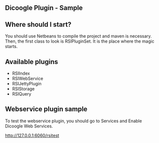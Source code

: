 Dicoogle Plugin - Sample 
-----------------------


Where should I start?
-----------------------

You should use Netbeans to compile the project and maven is necessary. Then, the first class to look is RSIPluginSet. It is the place where the magic starts.


Available plugins
-----------------------
- RSIIndex
- RSIWebService
- RSIJettyPlugin
- RSIStorage
- RSIQuery


Webservice plugin sample
--------------------------

To test the webservice plugin, you should go to Services and Enable Dicoogle Web Services.

http://127.0.0.1:6060/rsitest


